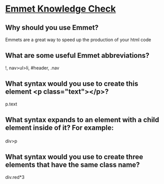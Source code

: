 # [Emmet Knowledge Check](https://www.theodinproject.com/lessons/node-path-intermediate-html-and-css-emmet#knowledge-check)

## Why should you use Emmet?
Emmets are a great way to speed up the production of your html code

## What are some useful Emmet abbreviations?
!, nav>ul>li, #header, .nav

## What syntax would you use to create this element &lt;p class="text">&lt;/p>?
p.text

## What syntax expands to an element with a child element inside of it? For example: <div><p></p></div>
div>p

## What syntax would you use to create three elements that have the same class name?
div.red*3
